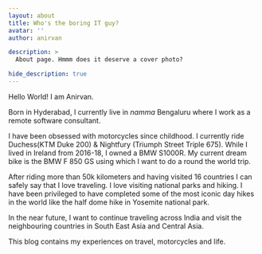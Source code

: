 ```yaml
---
layout: about
title: Who's the boring IT guy?
avatar: ''
author: anirvan

description: >
  About page. Hmmm does it deserve a cover photo?

hide_description: true
---
```

<!--author-->
Hello World! I am Anirvan.

Born in Hyderabad, I currently live in _namma_ Bengaluru where I work as a remote software consultant.

I have been obsessed with motorcycles since childhood. I currently ride Duchess(KTM Duke 200) & Nightfury (Triumph Street Triple 675).
While I lived in Ireland from 2016-18, I owned a BMW S1000R. My current dream bike is the BMW F 850 GS using which I want 
to do a round the world trip.

After riding more than 50k kilometers and having visited 16 countries I can safely say that I love traveling. I love visiting
national parks and hiking. I have been privileged to have completed some of the most iconic day hikes in the world like the
half dome hike in Yosemite national park.

In the near future, I want to continue traveling across India and visit the neighbouring countries in South East Asia and
Central Asia. 

This blog contains my experiences on travel, motorcycles and life.
